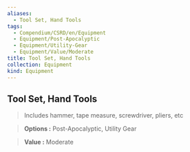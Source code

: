 ```yaml
---
aliases:
  - Tool Set, Hand Tools
tags:
  - Compendium/CSRD/en/Equipment
  - Equipment/Post-Apocalyptic
  - Equipment/Utility-Gear
  - Equipment/Value/Moderate
title: Tool Set, Hand Tools
collection: Equipment
kind: Equipment
---
```

## Tool Set, Hand Tools    
    
>Includes hammer, tape measure, screwdriver, pliers, etc    
> **Options :** Post-Apocalyptic, Utility Gear    
> **Value :** Moderate